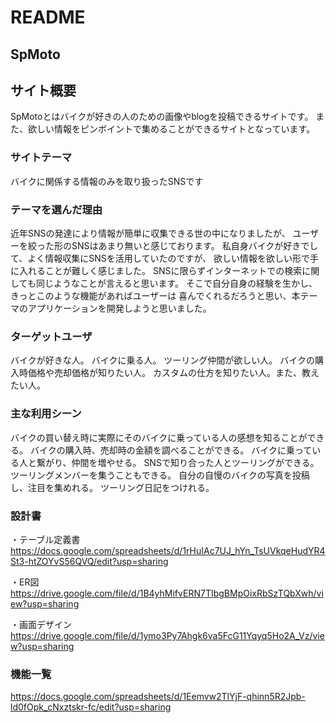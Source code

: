 # README

## SpMoto

## サイト概要
SpMotoとはバイクが好きの人のための画像やblogを投稿できるサイトです。
また、欲しい情報をピンボイントで集めることができるサイトとなっています。
### サイトテーマ
バイクに関係する情報のみを取り扱ったSNSです

### テーマを選んだ理由
近年SNSの発達により情報が簡単に収集できる世の中になりましたが、
ユーザーを絞った形のSNSはあまり無いと感じております。
私自身バイクが好きでして、よく情報収集にSNSを活用していたのですが、
欲しい情報を欲しい形で手に入れることが難しく感じました。
SNSに限らずインターネットでの検索に関しても同じようなことが言えると思います。
そこで自分自身の経験を生かし、きっとこのような機能があればユーザーは
喜んでくれるだろうと思い、本テーマのアプリケーションを開発しようと思いました。


### ターゲットユーザ
バイクが好きな人。
バイクに乗る人。
ツーリング仲間が欲しい人。
バイクの購入時価格や売却価格が知りたい人。
カスタムの仕方を知りたい人。また、教えたい人。




### 主な利用シーン
バイクの買い替え時に実際にそのバイクに乗っている人の感想を知ることができる。
バイクの購入時、売却時の金額を調べることができる。
バイクに乗っている人と繋がり、仲間を増やせる。
SNSで知り合った人とツーリングができる。ツーリングメンバーを集うこともできる。
自分の自慢のバイクの写真を投稿し、注目を集めれる。
ツーリング日記をつけれる。



### 設計書


・テーブル定義書
https://docs.google.com/spreadsheets/d/1rHuIAc7UJ_hYn_TsUVkqeHudYR4St3-htZOYvS56QVQ/edit?usp=sharing

・ER図
https://drive.google.com/file/d/1B4yhMifvERN7TIbgBMpOixRbSzTQbXwh/view?usp=sharing

・画面デザイン
https://drive.google.com/file/d/1ymo3Py7Ahgk6va5FcG11Yqyq5Ho2A_Vz/view?usp=sharing


### 機能一覧
https://docs.google.com/spreadsheets/d/1Eemvw2TlYjF-qhinn5R2Jpb-ld0fOpk_cNxztskr-fc/edit?usp=sharing